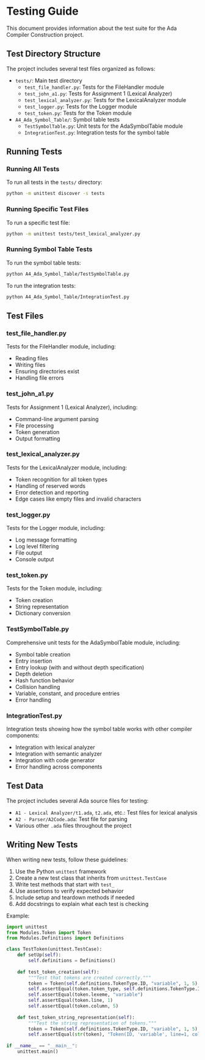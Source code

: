 # Testing Guide

This document provides information about the test suite for the Ada Compiler Construction project.

## Test Directory Structure

The project includes several test files organized as follows:

- `tests/`: Main test directory
  - `test_file_handler.py`: Tests for the FileHandler module
  - `test_john_a1.py`: Tests for Assignment 1 (Lexical Analyzer)
  - `test_lexical_analyzer.py`: Tests for the LexicalAnalyzer module
  - `test_logger.py`: Tests for the Logger module
  - `test_token.py`: Tests for the Token module
- `A4_Ada_Symbol_Table/`: Symbol table tests
  - `TestSymbolTable.py`: Unit tests for the AdaSymbolTable module
  - `IntegrationTest.py`: Integration tests for the symbol table

## Running Tests

### Running All Tests

To run all tests in the `tests/` directory:

```bash
python -m unittest discover -s tests
```

### Running Specific Test Files

To run a specific test file:

```bash
python -m unittest tests/test_lexical_analyzer.py
```

### Running Symbol Table Tests

To run the symbol table tests:

```bash
python A4_Ada_Symbol_Table/TestSymbolTable.py
```

To run the integration tests:

```bash
python A4_Ada_Symbol_Table/IntegrationTest.py
```

## Test Files

### test_file_handler.py

Tests for the FileHandler module, including:

- Reading files
- Writing files
- Ensuring directories exist
- Handling file errors

### test_john_a1.py

Tests for Assignment 1 (Lexical Analyzer), including:

- Command-line argument parsing
- File processing
- Token generation
- Output formatting

### test_lexical_analyzer.py

Tests for the LexicalAnalyzer module, including:

- Token recognition for all token types
- Handling of reserved words
- Error detection and reporting
- Edge cases like empty files and invalid characters

### test_logger.py

Tests for the Logger module, including:

- Log message formatting
- Log level filtering
- File output
- Console output

### test_token.py

Tests for the Token module, including:

- Token creation
- String representation
- Dictionary conversion

### TestSymbolTable.py

Comprehensive unit tests for the AdaSymbolTable module, including:

- Symbol table creation
- Entry insertion
- Entry lookup (with and without depth specification)
- Depth deletion
- Hash function behavior
- Collision handling
- Variable, constant, and procedure entries
- Error handling

### IntegrationTest.py

Integration tests showing how the symbol table works with other compiler components:

- Integration with lexical analyzer
- Integration with semantic analyzer
- Integration with code generator
- Error handling across components

## Test Data

The project includes several Ada source files for testing:

- `A1 - Lexical Analyzer/t1.ada`, `t2.ada`, etc.: Test files for lexical analysis
- `A2 - Parser/A2Code.ada`: Test file for parsing
- Various other `.ada` files throughout the project

## Writing New Tests

When writing new tests, follow these guidelines:

1. Use the Python `unittest` framework
2. Create a new test class that inherits from `unittest.TestCase`
3. Write test methods that start with `test_`
4. Use assertions to verify expected behavior
5. Include setup and teardown methods if needed
6. Add docstrings to explain what each test is checking

Example:

```python
import unittest
from Modules.Token import Token
from Modules.Definitions import Definitions

class TestToken(unittest.TestCase):
    def setUp(self):
        self.definitions = Definitions()
        
    def test_token_creation(self):
        """Test that tokens are created correctly."""
        token = Token(self.definitions.TokenType.ID, "variable", 1, 5)
        self.assertEqual(token.token_type, self.definitions.TokenType.ID)
        self.assertEqual(token.lexeme, "variable")
        self.assertEqual(token.line, 1)
        self.assertEqual(token.column, 5)
        
    def test_token_string_representation(self):
        """Test the string representation of tokens."""
        token = Token(self.definitions.TokenType.ID, "variable", 1, 5)
        self.assertEqual(str(token), "Token(ID, 'variable', line=1, column=5)")
        
if __name__ == "__main__":
    unittest.main()
```
